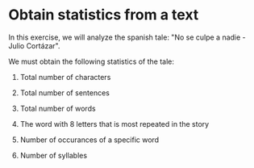 # Obtain statistics from a text

In this exercise, we will analyze the spanish tale: "No se culpe a nadie - Julio Cortázar".

We must obtain the following statistics of the tale:

1) Total number of characters

2) Total number of sentences

3) Total number of words

4) The word with 8 letters that is most repeated in the story

5) Number of occurances of a specific word

6) Number of syllables

